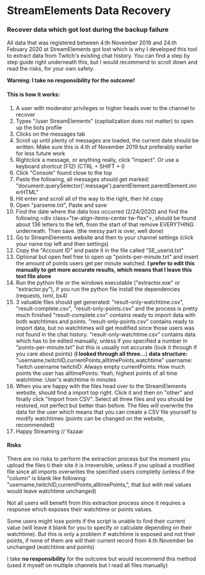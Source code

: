 # StreamElements Data Recovery

### Recover data which got lost during the backup failure

All data that was registered between 4:th November 2019 and 24:th Febuary 2020 at StreamElements got lost which is why I developed this tool to extract data from Twitch's existing chat history. You can find a step by step guide right underneath this, but I would recommend to scroll down and read the risks, for your own safety.

**Warning: I take no responsibility for the outcome!**

#### This is how it works:

1. A user with moderator privileges or higher heads over to the channel to recover
2. Types "/user StreamElements" (capitalization does not matter) to open up the bots profile
3. Clicks on the messages tab
4. Scroll up until plenty of messages are loaded, the current date should be written. Make sure this is 4:th of November 2019 but preferably earlier for less future work
5. Rightclick a message, or anything really, click "inspect". Or use a keyboard shortcut (F12) (CTRL + SHIFT + I)
6. Click "Console" found close to the top
7. Paste the following, all messages should get marked: "document.querySelector('.message').parentElement.parentElement.innerHTML"
8. Hit enter and scroll all of the way to the right, then hit copy
9. Open "parseme.txt", Paste and save
10. Find the date where the data loss occurred (2/24/2020) and find the following \<div class="tw-align-items-center tw-flex"\>, should be found about 136‬ letters to the left, from the start of that remove EVERYTHING underneath. Then save. (the messy part is over, well done)
11. Go to StreamElements website and then to your channel settings (click your name top left and then settings)
12. Copy the "Account ID" and paste it in the file called "SE_userid.txt"
13. Optional but open feel free to open up "points-per-minute.txt" and insert the amount of points users get per minute watched. **I prefer to edit this manually to get more accurate results, which means that I leave this text file alone**
14. Run the python file or the windows executable ("extractor.exe" or "extractor.py"), if you run the python file install the dependencies (requests, lxml, bs4)
15. 3 valuable files should get generated: "result-only-watchtime.csv", "result-complete.csv", "result-only-points.csv" and the process is pretty much finished
    "result-complete.csv" contains ready to import data with both watchtimes and points.
    "result-only-points.csv" contains ready to import data, but no watchtimes will get modified since those users was not found in the chat history.
    "result-only-watchtime.csv" contains data which has to be edited manually, unless if you specified a number in "points-per-minute.txt" but this is usually not accurate (look it through if you care about points) (**I looked through all three...**)
    **data structure:**
    "username,twitchID,currentPoints,alltimePoints,watchtime"
    username: Twitch username
    twitchID: Always empty
    currentPoints: How much points the user has
    alltimePoints: Yeah, highest points of all time
    watchtime: User's watchtime in minutes
16. When you are happy with the files head over to the StreamElements website, should find a import top right. Click it and then on "other" and finally click "Import from CSV". Select all three files and you should be restored, not perfect but better than before. The files will overwrite the data for the user which means that you can create a CSV file yourself to modify watchtimes (points can be changed on the website, recommended)
17. Happy Streaming
    // Yazaar

#### Risks

There are no risks to perform the extraction process but the moment you upload the files ti their site it is irreversible, unless if you upload a modified file since all imports overwrites the specified users completly (unless if the "column" is blank like following: "username,twitchID,currentPoints,alltimePoints,", that but with real values would leave watchtime unchanged)

Not all users will benefit from this extraction process since it requires a response which exposes their watchtime or points values.

Some users might lose points if the script is unable to find their current value (will leave it blank for you to specify or calculate depending on their watchtime). But this is only a problem if watchtime is exposed and not their points, if none of them are will their current record from 4:th November be unchanged (watchtime and points)

I take **no responsibility** for the outcome but would recommend this method (used it myself on multiple channels but I read all files manually)
